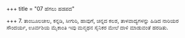 +++
title = "07 ಹೆಗಲು ಹಡಪದ"

+++
7. ತಾಂಬೂಲಚೀಲ, ಕನ್ನಡಿ, ಸೀಗುರಿ, ಹಾವುಗೆ, ಚಿನ್ನದ ಕಲಶ, ತಾಳವಾದ್ಯಗಳನ್ನು ಹಿಡಿದ ನಾರಿಯರ ಸೌಂದರ್ಯ, ಊರ್ವಶಿಯ ಮೈಕಾಂತಿ ಇವು ಮನ್ಮಥನ ಸೈನಿಕರ ಮೇಲೆ ದಾಳಿ ಮಾಡುವಂತೆ ಹರಡಿತು.